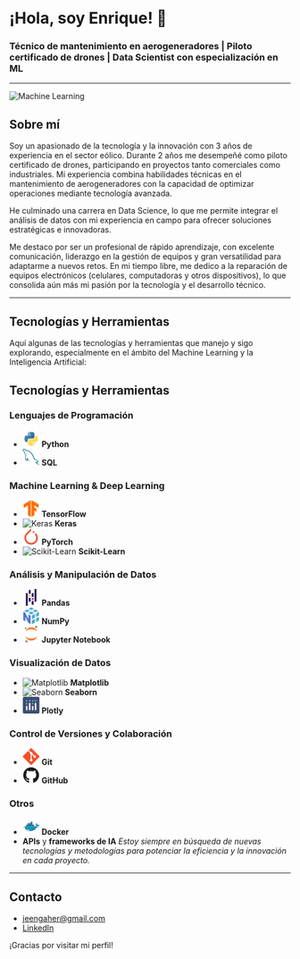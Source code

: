 # ¡Hola, soy Enrique! 👋

### Técnico de mantenimiento en aerogeneradores | Piloto certificado de drones | Data Scientist con especialización en ML

---

![Machine Learning](https://rizqonfadillahtipoltektegal.wordpress.com/wp-content/uploads/2020/11/1_ltjx9ze971qwtha7gko3pa-1.gif)

## Sobre mí

Soy un apasionado de la tecnología y la innovación con 3 años de experiencia en el sector eólico. Durante 2 años me desempeñé como piloto certificado de drones, participando en proyectos tanto comerciales como industriales. Mi experiencia combina habilidades técnicas en el mantenimiento de aerogeneradores con la capacidad de optimizar operaciones mediante tecnología avanzada.

He culminado una carrera en Data Science, lo que me permite integrar el análisis de datos con mi experiencia en campo para ofrecer soluciones estratégicas e innovadoras.

Me destaco por ser un profesional de rápido aprendizaje, con excelente comunicación, liderazgo en la gestión de equipos y gran versatilidad para adaptarme a nuevos retos. En mi tiempo libre, me dedico a la reparación de equipos electrónicos (celulares, computadoras y otros dispositivos), lo que consolida aún más mi pasión por la tecnología y el desarrollo técnico.

---

## Tecnologías y Herramientas

Aquí algunas de las tecnologías y herramientas que manejo y sigo explorando, especialmente en el ámbito del Machine Learning y la Inteligencia Artificial:

## Tecnologías y Herramientas


### Lenguajes de Programación
- <img src="https://raw.githubusercontent.com/devicons/devicon/master/icons/python/python-original.svg" alt="Python" width="30"/> **Python**
- <img src="https://raw.githubusercontent.com/devicons/devicon/master/icons/mysql/mysql-original.svg" alt="SQL" width="30"/> **SQL**

### Machine Learning & Deep Learning
- <img src="https://raw.githubusercontent.com/devicons/devicon/master/icons/tensorflow/tensorflow-original.svg" alt="TensorFlow" width="30"/> **TensorFlow**
- <img src="https://keras.io/img/logo.png" alt="Keras" width="40"/> **Keras**
- <img src="https://raw.githubusercontent.com/devicons/devicon/master/icons/pytorch/pytorch-original.svg" alt="PyTorch" width="30"/> **PyTorch**
- <img src="https://upload.wikimedia.org/wikipedia/commons/0/05/Scikit_learn_logo_small.svg" alt="Scikit-Learn" width="30"/> **Scikit-Learn**

### Análisis y Manipulación de Datos
- <img src="https://raw.githubusercontent.com/devicons/devicon/master/icons/pandas/pandas-original.svg" alt="Pandas" width="30"/> **Pandas**
- <img src="https://raw.githubusercontent.com/devicons/devicon/master/icons/numpy/numpy-original.svg" alt="NumPy" width="30"/> **NumPy**
- <img src="https://raw.githubusercontent.com/devicons/devicon/master/icons/jupyter/jupyter-original.svg" alt="Jupyter Notebook" width="30"/> **Jupyter Notebook**

### Visualización de Datos
- <img src="https://upload.wikimedia.org/wikipedia/commons/8/84/Matplotlib_icon.svg" alt="Matplotlib" width="30"/> **Matplotlib**
- <img src="https://raw.githubusercontent.com/mwaskom/seaborn/master/doc/logo/thumbnail.png?raw=true" alt="Seaborn" width="30"/> **Seaborn**
- <img src="https://raw.githubusercontent.com/devicons/devicon/master/icons/plotly/plotly-original.svg" alt="Plotly" width="30"/> **Plotly**

### Control de Versiones y Colaboración
- <img src="https://raw.githubusercontent.com/devicons/devicon/master/icons/git/git-original.svg" alt="Git" width="30"/> **Git**
- <img src="https://raw.githubusercontent.com/devicons/devicon/master/icons/github/github-original.svg" alt="GitHub" width="30"/> **GitHub**

### Otros
- <img src="https://raw.githubusercontent.com/devicons/devicon/master/icons/docker/docker-original.svg" alt="Docker" width="30"/> **Docker**
- **APIs** y **frameworks de IA**
*Estoy siempre en búsqueda de nuevas tecnologías y metodologías para potenciar la eficiencia y la innovación en cada proyecto.*

---

## Contacto

- [jeengaher@gmail.com](mailto:jeengaher@gmail.com)
- [LinkedIn](https://www.linkedin.com/in/jengaher99/)

¡Gracias por visitar mi perfil!
